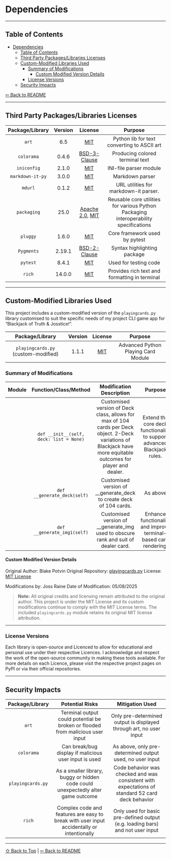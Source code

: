 # Dependencies

---

## Table of Contents

- [Dependencies](#dependencies)
  - [Table of Contents](#table-of-contents)
  - [Third Party Packages/Libraries Licenses](#third-party-packageslibraries-licenses)
  - [Custom-Modified Libraries Used](#custom-modified-libraries-used)
    - [Summary of Modifications](#summary-of-modifications)
      - [Custom Modified Version Details](#custom-modified-version-details)
    - [License Versions](#license-versions)
  - [Security Impacts](#security-impacts)

[⇦ Back to README](./readme.md)

---

## Third Party Packages/Libraries Licenses

| **Package/Library** | **Version** | **License** | **Purpose** |
| :-----------------: | :---------: | :---------: | :---------: |
|      `art`       |   6.5   | [MIT](https://opensource.org/license/MIT) | Python lib for text converting to ASCII art |
|     `colorama`   |  0.4.6  | [BSD-3-Clause](https://opensource.org/license/BSD-3-Clause) | Producing colored terminal text |
|    `iniconfig`   |  2.1.0  | [MIT](https://opensource.org/license/MIT) | INI-file parser module |
| `markdown-it-py` |  3.0.0  | [MIT](https://opensource.org/license/MIT) | Markdown parser |
|     `mdurl`      |  0.1.2  | [MIT](https://opensource.org/license/MIT) | URL utilities for markdown-it parser. |
|   `packaging`    |  25.0   | [Apache 2.0](https://www.apache.org/licenses/LICENSE-2.0), [MIT](https://opensource.org/license/MIT) | Reusable core utilities for various Python Packaging interoperability specifications |
|      `pluggy`    |  1.6.0  | [MIT](https://opensource.org/license/MIT) | Core framework used by pytest |
|    `Pygments`    |  2.19.1 | [BSD-2-Clause](https://opensource.org/license/BSD-2-Clause) | Syntax highlighting package |
|     `pytest`     |  8.4.1  | [MIT](https://opensource.org/license/MIT) | Used for testing code |
|      `rich`      |  14.0.0 | [MIT](https://opensource.org/license/MIT) | Provides rich text and formatting in terminal |

---

## Custom-Modified Libraries Used

This project includes a custom-modified version of the `playingcards.py` library customised to suit the specific needs of my project CLI game app for “Blackjack of Truth & Josstice!”.

| **Package/Library** | **Version** | **License** | **Purpose** |
| :-----------------: | :---------: |:----------: | :---------: |
|  `playingcards.py` (custom-modified) |  1.1.1  | [MIT](https://opensource.org/license/MIT) | Advanced Python Playing Card Module |

### Summary of Modifications

| **Module** | **Function/Class/Method** | **Modification Description** | **Purpose** |
| :--------: | :-----------------------: | :--------------------------: | :---------: |
| | `def __init__(self, deck: list = None)` | Customised version of Deck class, allows for max of 104 cards per Deck object. 2-Deck variations of Blackjack have more equitable outcomes for player and dealer. | Extend the core deck functionality to support advanced Blackjack rules. |
| | `def __generate_deck(self)` | Customised version of __generate_deck to create deck of 104 cards. | As above |
| | `def __generate_img1(self)` | Customised version of __generate_img used to obscure rank and suit of dealer card. | Enhance functionality and improve terminal-based card rendering. |

#### Custom Modified Version Details

Original Author: Blake Potvin
Original Repository: [playingcards.py](https://github.com/blakepotvin/playingcards.py)
License: [MIT License](https://opensource.org/license/MIT)

Modifications by: Joss Raine
Date of Modification: 05/08/2025

> **Note:**
> All original credits and licensing remain attributed to the original author.
> This project is under the MIT License and its custom modifications continue to comply with the MIT License terms.
> The included `playingcards.py` module retains its original MIT license attribution.

---

### License Versions

Each library is open-source and Licenced to allow for educational and personal use under their respective Licences. I acknowledge and respect the work of the open-source community in making these tools available. For more details on each Licence, please visit the respective project pages on PyPI or via their official repositories.

---

## Security Impacts

| **Package/Library** |                                    **Potential Risks**                                    |                                       **Mitigation Used**                                        |
| :-----------------: | :---------------------------------------------------------------------------------------: | :----------------------------------------------------------------------------------------------: |
|         `art`         |      Terminal output could potential be broken or flooded from malicious user input       |                Only pre-determined output is displayed through art, no user input                |
|      `colorama`       |                   Can break/bug display if malicious user input is used                   |                     As above, only pre-determined output used, no user input                     |
|   `playingcards.py`   |     As a smaller library, buggy or hidden code could unexpectedly alter game outcome      | Code behavior was checked and was consistent with expectations of standard 52 card deck behavior |
|        `rich`         | Complex code and features are easy to break with user input accidentally or intentionally |          Only used for basic pre-defined output (e.g. loading bars) and not user input           |

---

[⇧ Back to Top](#dependencies) | [⇦ Back to README](./readme.md)
